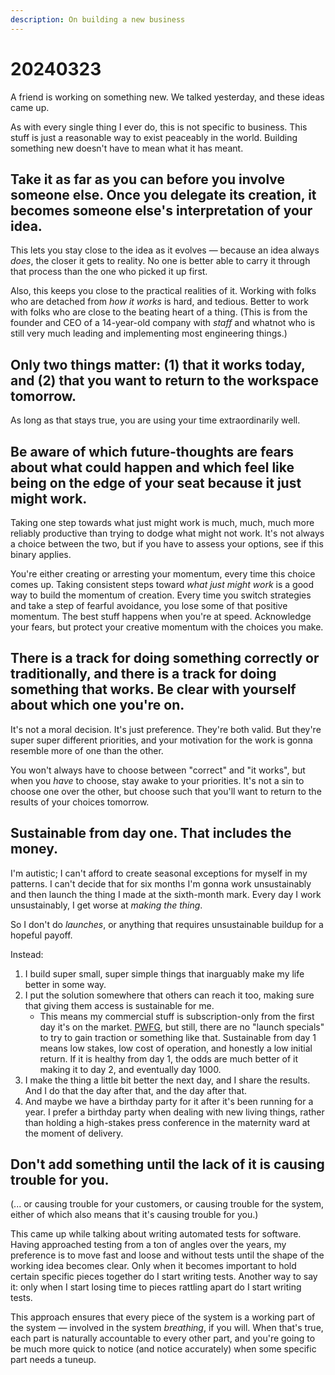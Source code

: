 ```yaml
---
description: On building a new business
---
```


# 20240323

A friend is working on something new. We talked yesterday, and these ideas came up.

As with every single thing I ever do, this is not specific to business. This stuff is just a reasonable way to exist peaceably in the world. Building something new doesn't have to mean what it has meant.

## Take it as far as you can before you involve someone else. Once you delegate its creation, it becomes someone else's interpretation of your idea. <a href="#weghes2pyg14" id="weghes2pyg14"></a>

This lets you stay close to the idea as it evolves — because an idea always _does_, the closer it gets to reality. No one is better able to carry it through that process than the one who picked it up first.

Also, this keeps you close to the practical realities of it. Working with folks who are detached from _how it works_ is hard, and tedious. Better to work with folks who are close to the beating heart of a thing. (This is from the founder and CEO of a 14-year-old company with _staff_ and whatnot who is still very much leading and implementing most engineering things.)

## Only two things matter: (1) that it works today, and (2) that you want to return to the workspace tomorrow. <a href="#qc813x22mpyo" id="qc813x22mpyo"></a>

As long as that stays true, you are using your time extraordinarily well.

## Be aware of which future-thoughts are fears about what could happen and which feel like being on the edge of your seat because it just might work. <a href="#nfrmptd9hpk9" id="nfrmptd9hpk9"></a>

Taking one step towards what just might work is much, much, much more reliably productive than trying to dodge what might not work. It's not always a choice between the two, but if you have to assess your options, see if this binary applies.

You're either creating or arresting your momentum, every time this choice comes up. Taking consistent steps toward _what just might work_ is a good way to build the momentum of creation. Every time you switch strategies and take a step of fearful avoidance, you lose some of that positive momentum. The best stuff happens when you're at speed. Acknowledge your fears, but protect your creative momentum with the choices you make.

## There is a track for doing something correctly or traditionally, and there is a track for doing something that works. Be clear with yourself about which one you're on. <a href="#id-96avsfuy6emq" id="id-96avsfuy6emq"></a>

It's not a moral decision. It's just preference. They're both valid. But they're super super different priorities, and your motivation for the work is gonna resemble more of one than the other.

You won't always have to choose between "correct" and "it works", but when you _have_ to choose, stay awake to your priorities. It's not a sin to choose one over the other, but choose such that you'll want to return to the results of your choices tomorrow.

## Sustainable from day one. That includes the money. <a href="#id-3cc50ff028ze" id="id-3cc50ff028ze"></a>

I'm autistic; I can't afford to create seasonal exceptions for myself in my patterns. I can't decide that for six months I'm gonna work unsustainably and then launch the thing I made at the sixth-month mark. Every day I work unsustainably, I get worse at _making the thing_.

So I don't do _launches_, or anything that requires unsustainable buildup for a hopeful payoff.

Instead:

1. I build super small, super simple things that inarguably make my life better in some way.
2. I put the solution somewhere that others can reach it too, making sure that giving them access is sustainable for me.
   * This means my commercial stuff is subscription-only from the first day it's on the market. [PWFG](https://lightward.com/pricing), but still, there are no "launch specials" to try to gain traction or something like that. Sustainable from day 1 means low stakes, low cost of operation, and honestly a low initial return. If it is healthy from day 1, the odds are much better of it making it to day 2, and eventually day 1000.
3. I make the thing a little bit better the next day, and I share the results. And I do that the day after that, and the day after that.
4. And maybe we have a birthday party for it after it's been running for a year. I prefer a birthday party when dealing with new living things, rather than holding a high-stakes press conference in the maternity ward at the moment of delivery.

## Don't add something until the lack of it is causing trouble for you. <a href="#mqc50o3yzqzo" id="mqc50o3yzqzo"></a>

(... or causing trouble for your customers, or causing trouble for the system, either of which also means that it's causing trouble for you.)

This came up while talking about writing automated tests for software. Having approached testing from a ton of angles over the years, my preference is to move fast and loose and without tests until the shape of the working idea becomes clear. Only when it becomes important to hold certain specific pieces together do I start writing tests. Another way to say it: only when I start losing time to pieces rattling apart do I start writing tests.

This approach ensures that every piece of the system is a working part of the system — involved in the system _breathing_, if you will. When that's true, each part is naturally accountable to every other part, and you're going to be much more quick to notice (and notice accurately) when some specific part needs a tuneup.
